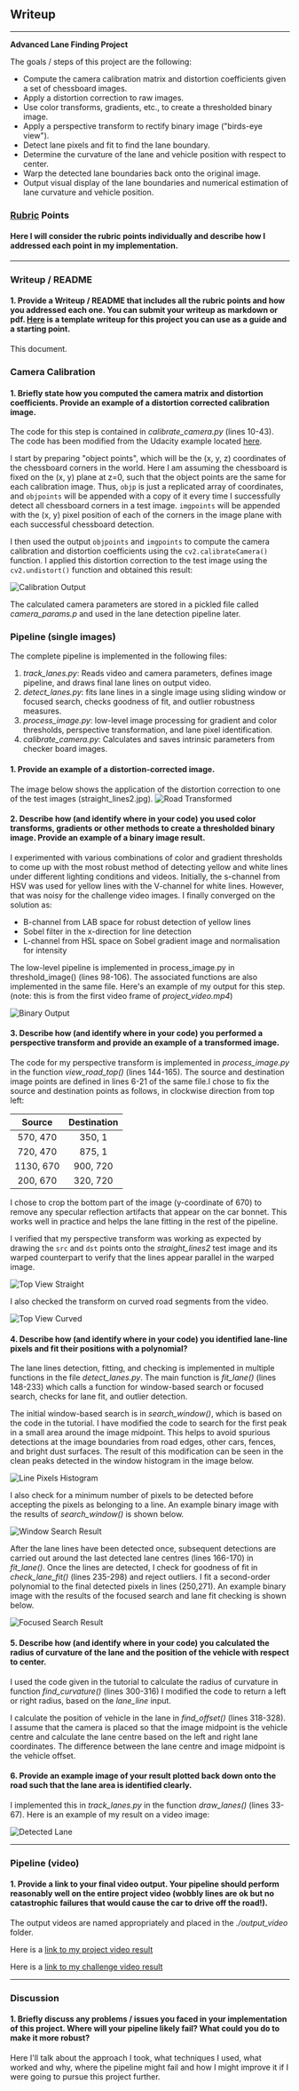 ## Writeup 
---

**Advanced Lane Finding Project**

The goals / steps of this project are the following:

* Compute the camera calibration matrix and distortion coefficients given a set of chessboard images.
* Apply a distortion correction to raw images.
* Use color transforms, gradients, etc., to create a thresholded binary image.
* Apply a perspective transform to rectify binary image ("birds-eye view").
* Detect lane pixels and fit to find the lane boundary.
* Determine the curvature of the lane and vehicle position with respect to center.
* Warp the detected lane boundaries back onto the original image.
* Output visual display of the lane boundaries and numerical estimation of lane curvature and vehicle position.

[//]: # (Image References)

[image1]: ./output_images/calibration_output.png 		
[image2]: ./output_images/undist_output.png 			
[image3]: ./output_images/threshold_output.png
[image4]: ./output_images/projected_straight_output.png 	
[image5]: ./output_images/projected_curved_output.png			
[image6]: ./output_images/hist_win_search.png 			
[image7]: ./output_images/lines_win_search.png 			
[image8]: ./output_images/lines_focus_search.png 			
[image9]: ./output_images/detect_lane_output.png 			
[video1]: ./output_video/project_video_output.mp4 		

### [Rubric](https://review.udacity.com/#!/rubrics/571/view) Points

#### Here I will consider the rubric points individually and describe how I addressed each point in my implementation.  

---

### Writeup / README

#### 1. Provide a Writeup / README that includes all the rubric points and how you addressed each one.  You can submit your writeup as markdown or pdf.  [Here](https://github.com/udacity/CarND-Advanced-Lane-Lines/blob/master/writeup_template.md) is a template writeup for this project you can use as a guide and a starting point.  

This document.

### Camera Calibration

#### 1. Briefly state how you computed the camera matrix and distortion coefficients. Provide an example of a distortion corrected calibration image.

The code for this step is contained in *calibrate_camera.py* (lines 10-43). The code has been modified from the Udacity example located [here](https://github.com/udacity/CarND-Camera-Calibration).

I start by preparing "object points", which will be the (x, y, z) coordinates of the chessboard corners in the world. Here I am assuming the chessboard is fixed on the (x, y) plane at z=0, such that the object points are the same for each calibration image.  Thus, `objp` is just a replicated array of coordinates, and `objpoints` will be appended with a copy of it every time I successfully detect all chessboard corners in a test image.  `imgpoints` will be appended with the (x, y) pixel position of each of the corners in the image plane with each successful chessboard detection.  

I then used the output `objpoints` and `imgpoints` to compute the camera calibration and distortion coefficients using the `cv2.calibrateCamera()` function.  I applied this distortion correction to the test image using the `cv2.undistort()` function and obtained this result: 

![Calibration Output][image1]

The calculated camera parameters are stored in a pickled file called *camera_params.p* and used in the lane detection pipeline later.

### Pipeline (single images)
The complete pipeline is implemented in the following files:
1. *track_lanes.py*: Reads video and camera parameters, defines image pipeline, and draws final lane lines on output video.
2. *detect_lanes.py*: fits lane lines in a single image using sliding window or focused search, checks goodness of fit, and outlier robustness measures.
3. *process_image.py*: low-level image processing for gradient and color thresholds, perspective transformation, and lane pixel identification.
4. *calibrate_camera.py*: Calculates and saves intrinsic parameters from checker board images.
#### 1. Provide an example of a distortion-corrected image.

The image below shows the application of the distortion correction to one of the test images (straight_lines2.jpg).
![Road Transformed][image2]

#### 2. Describe how (and identify where in your code) you used color transforms, gradients or other methods to create a thresholded binary image.  Provide an example of a binary image result.

I experimented with various combinations of color and gradient thresholds to come up with the most robust method of detecting yellow and white lines under different lighting conditions and videos. Initially, the s-channel from HSV was used for yellow lines with the V-channel for white lines. However, that was noisy for the challenge video images. I finally converged on the solution as:
- B-channel from LAB space for robust detection of yellow lines
- Sobel filter in the x-direction for line detection
- L-channel from HSL space on Sobel gradient image and normalisation for intensity

The low-level pipeline is implemented in process_image.py in threshold_image() (lines 98-106). The associated functions are also implemented in the same file. Here's an example of my output for this step. (note: this is from the first video frame of *project_video.mp4*)

![Binary Output][image3]

#### 3. Describe how (and identify where in your code) you performed a perspective transform and provide an example of a transformed image.

The code for my perspective transform is implemented in *process_image.py* in the function *view_road_top()* (lines 144-165). The source and destination image points are defined in lines 6-21 of the same file.I chose to fix the source and destination points as follows, in clockwise direction from top left:

| Source        | Destination   | 
|:-------------:|:-------------:| 
| 570, 470      | 350, 1        | 
| 720, 470      | 875, 1        |
| 1130, 670     | 900, 720      |
| 200, 670      | 320, 720      |

I chose to crop the bottom part of the image (y-coordinate of 670) to remove any specular reflection artifacts that appear on the car bonnet. This works well in practice and helps the lane fitting in the rest of the pipeline.

I verified that my perspective transform was working as expected by drawing the `src` and `dst` points onto the *straight_lines2* test image and its warped counterpart to verify that the lines appear parallel in the warped image.

![Top View Straight][image4]

I also checked the transform on curved road segments from the video.

![Top View Curved][image5]

#### 4. Describe how (and identify where in your code) you identified lane-line pixels and fit their positions with a polynomial?

The lane lines detection, fitting, and checking is implemented in multiple functions in the file *detect_lanes.py*. The main function is *fit_lane()* (lines 148-233) which calls a function for window-based search or focused search, checks for lane fit, and outlier detection.

The initial window-based search is in *search_window()*, which is based on the code in the tutorial. I have modified the code to search for the first peak in a small area around the image midpoint. This helps to avoid spurious detections at the image boundaries from road edges, other cars, fences, and bright dust surfaces. The result of this modification can be seen in the clean peaks detected in the window histogram in the image below.

![Line Pixels Histogram][image6]

I also check for a minimum number of pixels to be detected before accepting the pixels as belonging to a line. An example binary image with the results of *search_window()* is shown below.

![Window Search Result][image7]

After the lane lines have been detected once, subsequent detections are carried out around the last detected lane centres (lines 166-170) in *fit_lane()*. Once the lines are detected, I check for goodness of fit in *check_lane_fit()* (lines 235-298) and reject outliers. I fit a second-order polynomial to the final detected pixels in lines (250,271). An example binary image with the results of the focused search and lane fit checking is shown below.

![Focused Search Result][image8]

#### 5. Describe how (and identify where in your code) you calculated the radius of curvature of the lane and the position of the vehicle with respect to center.

I used the code given in the tutorial to calculate the radius of curvature in function *find_curvature()* (lines 300-316) I modified the code to return a left or right radius, based on the *lane_line* input.

I calculate the position of vehicle in the lane in *find_offset()* (lines 318-328). I assume that the camera is placed so that the image midpoint is the vehicle centre and calculate the lane centre based on the left and right lane coordinates. The difference between the lane centre and image midpoint is the vehicle offset.

#### 6. Provide an example image of your result plotted back down onto the road such that the lane area is identified clearly.

I implemented this in *track_lanes.py* in the function *draw_lanes()* (lines 33-67). Here is an example of my result on a video image:

![Detected Lane][image9]

---

### Pipeline (video)

#### 1. Provide a link to your final video output.  Your pipeline should perform reasonably well on the entire project video (wobbly lines are ok but no catastrophic failures that would cause the car to drive off the road!).
The output videos are named appropriately and placed in the *./output_video* folder.

Here is a [link to my project video result](./output_video/project_video_output.mp4)

Here is a [link to my challenge video result](./output_video/challenge_video_output.mp4)

---

### Discussion

#### 1. Briefly discuss any problems / issues you faced in your implementation of this project.  Where will your pipeline likely fail?  What could you do to make it more robust?

Here I'll talk about the approach I took, what techniques I used, what worked and why, where the pipeline might fail and how I might improve it if I were going to pursue this project further.  
